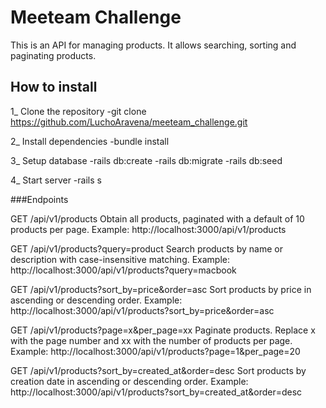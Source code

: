 # Meeteam Challenge
This is an API for managing products. It allows searching, sorting and paginating products.

## How to install
1_ Clone the repository
-git clone https://github.com/LuchoAravena/meeteam_challenge.git

2_ Install dependencies
-bundle install

3_ Setup database
-rails db:create
-rails db:migrate
-rails db:seed

4_ Start server
-rails s


###Endpoints

GET /api/v1/products
Obtain all products, paginated with a default of 10 products per page.
Example: http://localhost:3000/api/v1/products

GET /api/v1/products?query=product
Search products by name or description with case-insensitive matching.
Example: http://localhost:3000/api/v1/products?query=macbook

GET /api/v1/products?sort_by=price&order=asc
Sort products by price in ascending or descending order.
Example: http://localhost:3000/api/v1/products?sort_by=price&order=asc

GET /api/v1/products?page=x&per_page=xx
Paginate products. Replace x with the page number and xx with the number of products per page.
Example: http://localhost:3000/api/v1/products?page=1&per_page=20

GET /api/v1/products?sort_by=created_at&order=desc
Sort products by creation date in ascending or descending order.
Example: http://localhost:3000/api/v1/products?sort_by=created_at&order=desc
